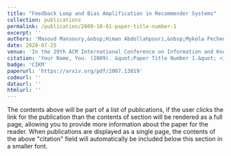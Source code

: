 ```yaml
---
title: "Feedback Loop and Bias Amplification in Recommender Systems"
collection: publications
permalink: /publication/2009-10-01-paper-title-number-1
excerpt: ''
authors: 'Masoud Mansoury,&nbsp;Himan Abdollahpouri,&nbsp;Mykola Pechenizkiy,&nbsp;Bamshad Mobasher,&nbsp;Robin Burke'
date: 2020-07-25
venue: 'In the 29th ACM International Conference on Information and Knowledge Management, 2020'
citation: 'Your Name, You. (2009). &quot;Paper Title Number 1.&quot; <i>Journal 1</i>. 1(1).'
badge: 'CIKM'
paperurl: 'https://arxiv.org/pdf/2007.13019'
codeurl: ''
dataurl: ''
htmlurl: ''
---
```


The contents above will be part of a list of publications, if the user clicks the link for the publication than the contents of section will be rendered as a full page, allowing you to provide more information about the paper for the reader. When publications are displayed as a single page, the contents of the above "citation" field will automatically be included below this section in a smaller font.

